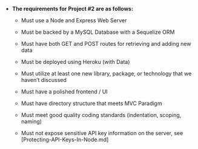 - **The requirements for Project #2 are as follows:**

  - Must use a Node and Express Web Server

  - Must be backed by a MySQL Database with a Sequelize ORM

  - Must have both GET and POST routes for retrieving and adding new data

  - Must be deployed using Heroku (with Data)

  - Must utilize at least one new library, package, or technology that we haven’t discussed

  - Must have a polished frontend / UI

  - Must have directory structure that meets MVC Paradigm

  - Must meet good quality coding standards (indentation, scoping, naming)

  - Must not expose sensitive API key information on the server, see [Protecting-API-Keys-In-Node.md]
